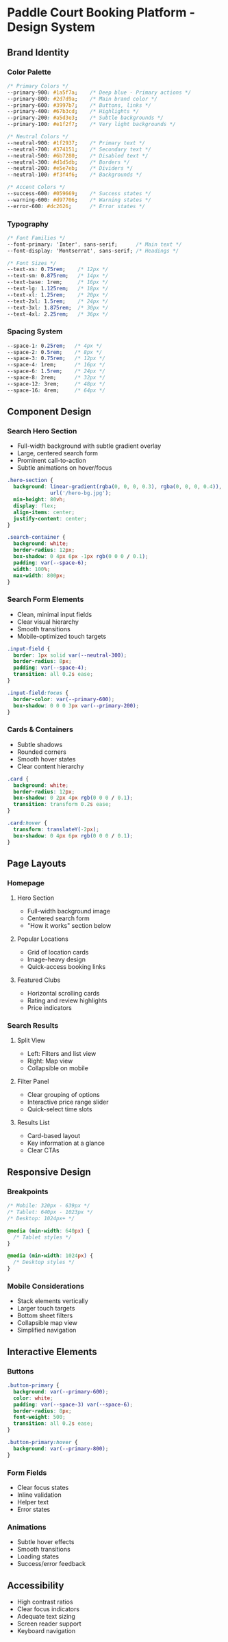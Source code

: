 # Paddle Court Booking Platform - Design System

## Brand Identity

### Color Palette
```css
/* Primary Colors */
--primary-900: #1a5f7a;    /* Deep blue - Primary actions */
--primary-800: #2d7d9a;    /* Main brand color */
--primary-600: #3997b7;    /* Buttons, links */
--primary-400: #67b3cd;    /* Highlights */
--primary-200: #a5d3e3;    /* Subtle backgrounds */
--primary-100: #e1f2f7;    /* Very light backgrounds */

/* Neutral Colors */
--neutral-900: #1f2937;    /* Primary text */
--neutral-700: #374151;    /* Secondary text */
--neutral-500: #6b7280;    /* Disabled text */
--neutral-300: #d1d5db;    /* Borders */
--neutral-200: #e5e7eb;    /* Dividers */
--neutral-100: #f3f4f6;    /* Backgrounds */

/* Accent Colors */
--success-600: #059669;    /* Success states */
--warning-600: #d97706;    /* Warning states */
--error-600: #dc2626;      /* Error states */
```

### Typography
```css
/* Font Families */
--font-primary: 'Inter', sans-serif;      /* Main text */
--font-display: 'Montserrat', sans-serif; /* Headings */

/* Font Sizes */
--text-xs: 0.75rem;    /* 12px */
--text-sm: 0.875rem;   /* 14px */
--text-base: 1rem;     /* 16px */
--text-lg: 1.125rem;   /* 18px */
--text-xl: 1.25rem;    /* 20px */
--text-2xl: 1.5rem;    /* 24px */
--text-3xl: 1.875rem;  /* 30px */
--text-4xl: 2.25rem;   /* 36px */
```

### Spacing System
```css
--space-1: 0.25rem;   /* 4px */
--space-2: 0.5rem;    /* 8px */
--space-3: 0.75rem;   /* 12px */
--space-4: 1rem;      /* 16px */
--space-6: 1.5rem;    /* 24px */
--space-8: 2rem;      /* 32px */
--space-12: 3rem;     /* 48px */
--space-16: 4rem;     /* 64px */
```

## Component Design

### Search Hero Section
- Full-width background with subtle gradient overlay
- Large, centered search form
- Prominent call-to-action
- Subtle animations on hover/focus

```css
.hero-section {
  background: linear-gradient(rgba(0, 0, 0, 0.3), rgba(0, 0, 0, 0.4)),
              url('/hero-bg.jpg');
  min-height: 80vh;
  display: flex;
  align-items: center;
  justify-content: center;
}

.search-container {
  background: white;
  border-radius: 12px;
  box-shadow: 0 4px 6px -1px rgb(0 0 0 / 0.1);
  padding: var(--space-6);
  width: 100%;
  max-width: 800px;
}
```

### Search Form Elements
- Clean, minimal input fields
- Clear visual hierarchy
- Smooth transitions
- Mobile-optimized touch targets

```css
.input-field {
  border: 1px solid var(--neutral-300);
  border-radius: 8px;
  padding: var(--space-4);
  transition: all 0.2s ease;
}

.input-field:focus {
  border-color: var(--primary-600);
  box-shadow: 0 0 0 3px var(--primary-200);
}
```

### Cards & Containers
- Subtle shadows
- Rounded corners
- Smooth hover states
- Clear content hierarchy

```css
.card {
  background: white;
  border-radius: 12px;
  box-shadow: 0 2px 4px rgb(0 0 0 / 0.1);
  transition: transform 0.2s ease;
}

.card:hover {
  transform: translateY(-2px);
  box-shadow: 0 4px 6px rgb(0 0 0 / 0.1);
}
```

## Page Layouts

### Homepage
1. Hero Section
   - Full-width background image
   - Centered search form
   - "How it works" section below

2. Popular Locations
   - Grid of location cards
   - Image-heavy design
   - Quick-access booking links

3. Featured Clubs
   - Horizontal scrolling cards
   - Rating and review highlights
   - Price indicators

### Search Results
1. Split View
   - Left: Filters and list view
   - Right: Map view
   - Collapsible on mobile

2. Filter Panel
   - Clear grouping of options
   - Interactive price range slider
   - Quick-select time slots

3. Results List
   - Card-based layout
   - Key information at a glance
   - Clear CTAs

## Responsive Design

### Breakpoints
```css
/* Mobile: 320px - 639px */
/* Tablet: 640px - 1023px */
/* Desktop: 1024px+ */

@media (min-width: 640px) {
  /* Tablet styles */
}

@media (min-width: 1024px) {
  /* Desktop styles */
}
```

### Mobile Considerations
- Stack elements vertically
- Larger touch targets
- Bottom sheet filters
- Collapsible map view
- Simplified navigation

## Interactive Elements

### Buttons
```css
.button-primary {
  background: var(--primary-600);
  color: white;
  padding: var(--space-3) var(--space-6);
  border-radius: 8px;
  font-weight: 500;
  transition: all 0.2s ease;
}

.button-primary:hover {
  background: var(--primary-800);
}
```

### Form Fields
- Clear focus states
- Inline validation
- Helper text
- Error states

### Animations
- Subtle hover effects
- Smooth transitions
- Loading states
- Success/error feedback

## Accessibility
- High contrast ratios
- Clear focus indicators
- Adequate text sizing
- Screen reader support
- Keyboard navigation
